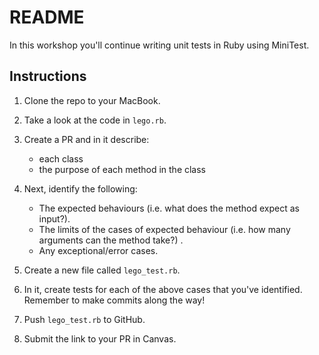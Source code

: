# README

In this workshop you'll continue writing unit tests in Ruby using MiniTest.

## Instructions

1. Clone the repo to your MacBook.

2. Take a look at the code in `lego.rb`.

3. Create a PR and in it describe:

   - each class
   - the purpose of each method in the class

4. Next, identify the following:

   - The expected behaviours (i.e. what does the method expect as input?).
   - The limits of the cases of expected behaviour (i.e. how many arguments can the method take?) .
   - Any exceptional/error cases.

5. Create a new file called `lego_test.rb`.

6. In it, create tests for each of the above cases that you've identified. Remember to make commits along the way!

7. Push `lego_test.rb` to GitHub.

8. Submit the link to your PR in Canvas.
